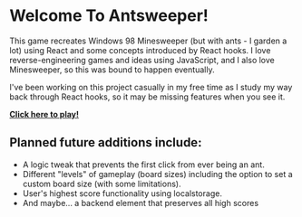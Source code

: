 # Welcome To Antsweeper!

This game recreates Windows 98 Minesweeper (but with ants - I garden a lot) using React and some concepts introduced by React hooks.  I love reverse-engineering games and ideas using JavaScript, and I also love Minesweeper, so this was bound to happen eventually.

I've been working on this project casually in my free time as I study my way back through React hooks, so it may be missing features when you see it.

**[Click here to play!](https://erinruthmaness.github.io/antsweeper/)**


## Planned future additions include:

* A logic tweak that prevents the first click from ever being an ant.
* Different "levels" of gameplay (board sizes) including the option to set a custom board size (with some limitations).
* User's highest score functionality using localstorage.
* And maybe... a backend element that preserves all high scores